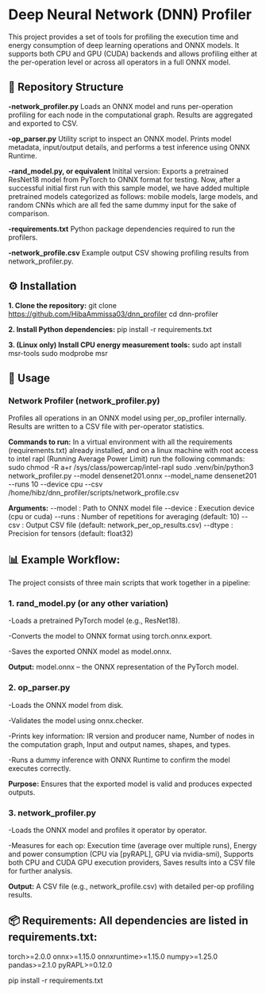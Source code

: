 # Deep Neural Network (DNN) Profiler

This project provides a set of tools for profiling the execution time and energy consumption of deep learning operations and ONNX models.
It supports both CPU and GPU (CUDA) backends and allows profiling either at the per-operation level or across all operators in a full ONNX model.

## 📂 Repository Structure

**-network_profiler.py**
Loads an ONNX model and runs per-operation profiling for each node in the computational graph.
Results are aggregated and exported to CSV.

**-op_parser.py**
Utility script to inspect an ONNX model. Prints model metadata, input/output details, and performs a test inference using ONNX Runtime.

**-rand_model.py, or equivalent**
Initital version: Exports a pretrained ResNet18 model from PyTorch to ONNX format for testing.
Now, after a successful initial first run with this sample model, we have added multiple pretrained models categorized as follows: mobile models, large models, and random CNNs which are all fed the same dummy input for the sake of comparison. 


**-requirements.txt**
Python package dependencies required to run the profilers.

**-network_profile.csv**
Example output CSV showing profiling results from network_profiler.py.


## ⚙️ Installation

**1. Clone the repository:** git clone https://github.com/HibaAmmissa03/dnn_profiler
cd dnn-profiler

**2. Install Python dependencies:**
pip install -r requirements.txt

**3. (Linux only) Install CPU energy measurement tools:**
sudo apt install msr-tools
sudo modprobe msr

## 🚀 Usage

### Network Profiler (network_profiler.py)

Profiles all operations in an ONNX model using per_op_profiler internally.
Results are written to a CSV file with per-operator statistics.

**Commands to run:**
In a virtual environment with all the requirements (requirements.txt) already installed, and on a linux machine with root access to intel rapl (Running Average Power Limit) run the following commands:
sudo chmod -R a+r /sys/class/powercap/intel-rapl
sudo .venv/bin/python3 network_profiler.py --model densenet201.onnx --model_name densenet201 --runs 10 --device cpu --csv /home/hibz/dnn_profiler/scripts/network_profile.csv

**Arguments:**
--model : Path to ONNX model file
--device : Execution device (cpu or cuda)
--runs : Number of repetitions for averaging (default: 10)
--csv : Output CSV file (default: network_per_op_results.csv)
--dtype : Precision for tensors (default: float32)

## 📊 Example Workflow:

The project consists of three main scripts that work together in a pipeline:

### 1. rand_model.py (or any other variation)

-Loads a pretrained PyTorch model (e.g., ResNet18).

-Converts the model to ONNX format using torch.onnx.export.

-Saves the exported ONNX model as model.onnx.

**Output:**
model.onnx – the ONNX representation of the PyTorch model.

### 2. op_parser.py 

-Loads the ONNX model from disk.

-Validates the model using onnx.checker.

-Prints key information: IR version and producer name, Number of nodes in the computation graph, Input and output names, shapes, and types.

-Runs a dummy inference with ONNX Runtime to confirm the model executes correctly.

**Purpose:** 
Ensures that the exported model is valid and produces expected outputs.

### 3. network_profiler.py 

-Loads the ONNX model and profiles it operator by operator.

-Measures for each op: Execution time (average over multiple runs), Energy and power consumption (CPU via [pyRAPL], GPU via nvidia-smi), Supports both CPU and CUDA GPU execution providers, Saves results into a CSV file for further analysis.

**Output:**
A CSV file (e.g., network_profile.csv) with detailed per-op profiling results.


## 📦 Requirements: All dependencies are listed in requirements.txt:

torch>=2.0.0
onnx>=1.15.0
onnxruntime>=1.15.0
numpy>=1.25.0
pandas>=2.1.0
pyRAPL>=0.12.0

pip install -r requirements.txt
   
